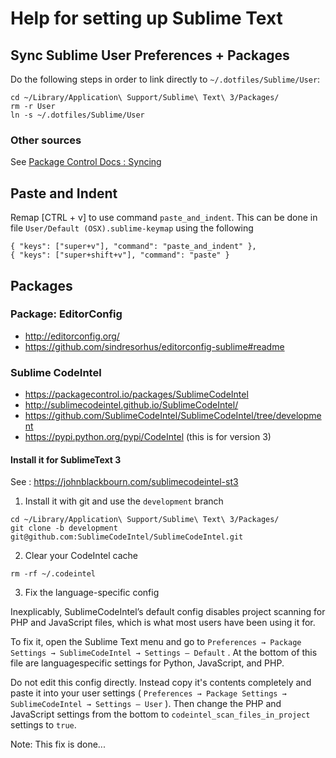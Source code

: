 # Help for setting up Sublime Text

## Sync Sublime User Preferences + Packages

Do the following steps in order to link directly to `~/.dotfiles/Sublime/User`:

```
cd ~/Library/Application\ Support/Sublime\ Text\ 3/Packages/
rm -r User
ln -s ~/.dotfiles/Sublime/User
```

### Other sources

See [Package Control Docs : Syncing](https://packagecontrol.io/docs/syncing)




## Paste and Indent

Remap [CTRL + v] to use command `paste_and_indent`.
This can be done in file `User/Default (OSX).sublime-keymap` using the following

```
{ "keys": ["super+v"], "command": "paste_and_indent" },
{ "keys": ["super+shift+v"], "command": "paste" }
```


## Packages

### Package: EditorConfig

* http://editorconfig.org/
* https://github.com/sindresorhus/editorconfig-sublime#readme

### Sublime CodeIntel


* https://packagecontrol.io/packages/SublimeCodeIntel
* http://sublimecodeintel.github.io/SublimeCodeIntel/
* https://github.com/SublimeCodeIntel/SublimeCodeIntel/tree/development
* https://pypi.python.org/pypi/CodeIntel (this is for version 3)

#### Install it for SublimeText 3

See : https://johnblackbourn.com/sublimecodeintel-st3

1. Install it with git and use the `development` branch

  ```
  cd ~/Library/Application\ Support/Sublime\ Text\ 3/Packages/
  git clone -b development git@github.com:SublimeCodeIntel/SublimeCodeIntel.git
  ```

2. Clear your CodeIntel cache

  ```
  rm -rf ~/.codeintel
  ```

3. Fix the language-specific config

  Inexplicably, SublimeCodeIntel’s default config disables project scanning for PHP and
  JavaScript files, which is what most users have been using it for.

  To fix it, open the Sublime Text menu and go to `Preferences → Package Settings →
  SublimeCodeIntel → Settings – Default` . At the bottom of this file are languagespecific
  settings for Python, JavaScript, and PHP.

  Do not edit this config directly. Instead copy it's contents completely and paste it
  into your user settings ( `Preferences → Package Settings → SublimeCodeIntel →
  Settings – User` ). Then change the PHP and JavaScript settings from the bottom to
  `codeintel_scan_files_in_project` settings to `true`.

  Note: This fix is done...


